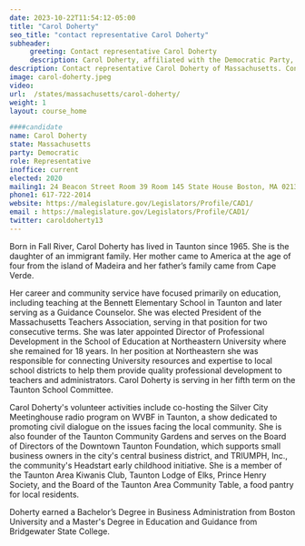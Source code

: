 ```yaml
---
date: 2023-10-22T11:54:12-05:00
title: "Carol Doherty"
seo_title: "contact representative Carol Doherty"
subheader:
     greeting: Contact representative Carol Doherty
     description: Carol Doherty, affiliated with the Democratic Party, is a member of the Massachusetts House of Representatives, representing the 3rd Bristol District. She officially assumed office on June 10, 2020, and her current term is set to conclude on January 1, 2025.
description: Contact representative Carol Doherty of Massachusetts. Contact information for Carol Doherty includes email address, phone number, and mailing address.
image: carol-doherty.jpeg
video:
url:  /states/massachusetts/carol-doherty/
weight: 1
layout: course_home

####candidate
name: Carol Doherty
state: Massachusetts
party: Democratic
role: Representative
inoffice: current
elected: 2020
mailing1: 24 Beacon Street Room 39 Room 145 State House Boston, MA 02133
phone1: 617-722-2014
website: https://malegislature.gov/Legislators/Profile/CAD1/
email : https://malegislature.gov/Legislators/Profile/CAD1/
twitter: caroldoherty13
---
```


Born in Fall River, Carol Doherty has lived in Taunton since 1965. She is the daughter of an immigrant family. Her mother came to America at the age of four from the island of Madeira and her father’s family came from Cape Verde.

Her career and community service have focused primarily on education, including teaching at the Bennett Elementary School in Taunton and later serving as a Guidance Counselor. She was elected President of the Massachusetts Teachers Association, serving in that position for two consecutive terms. She was later appointed Director of Professional Development in the School of Education at Northeastern University where she remained for 18 years. In her position at Northeastern she was responsible for connecting University resources and expertise to local school districts to help them provide quality professional development to teachers and administrators. Carol Doherty is serving in her fifth term on the Taunton School Committee.

 Carol Doherty's volunteer activities include co-hosting the Silver City Meetinghouse radio program on WVBF in Taunton, a show dedicated to promoting civil dialogue on the issues facing the local community. She is also founder of the Taunton Community Gardens and serves on the Board of Directors of the Downtown Taunton Foundation, which supports small business owners in the city's central business district, and TRIUMPH, Inc., the community's Headstart early childhood initiative. She is a member of the Taunton Area Kiwanis Club, Taunton Lodge of Elks, Prince Henry Society, and the Board of the Taunton Area Community Table, a food pantry for local residents.

 Doherty earned a Bachelor’s Degree in Business Administration from Boston University and a Master's Degree in Education and Guidance from Bridgewater State College.
